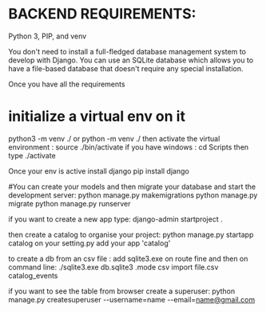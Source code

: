 # BACKEND REQUIREMENTS:
 Python 3, PIP, and venv
 
 You don't need to install a full-fledged database management system to develop with Django.
 You can use an SQLite database which allows you to have a file-based database that doesn't require any special installation.
 
Once you have all the requirements 
# initialize a virtual env on it
python3 -m venv ./ or python -m venv ./
then activate the virtual environment : source ./bin/activate
if you have windows : cd Scripts then type ./activate

Once your env is active install django
pip install django

#You can create your models and then migrate your database and start the development server:
python manage.py makemigrations
python manage.py migrate
python manage.py runserver


if you want to create a new app type:
django-admin startproject <new-app> .

then create a catalog to organise your project:
python manage.py startapp catalog
on your setting.py add your app 'catalog'

to create a db from an csv file :
 add sqlite3.exe on route fine and then on command line:
 ./sqlite3.exe db.sqlite3
 .mode csv
 import file.csv catalog_events
 
 if you want to see the table from browser create a superuser:
 python manage.py createsuperuser --username=name --email=name@gmail.com
 
